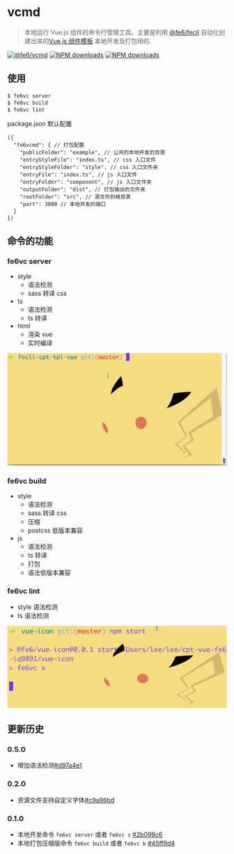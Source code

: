 # vcmd
> 本地运行 Vue.js 组件的命令行管理工具。主要是利用 [@fe6/fecli](https://www.npmjs.com/package/@fe6/fecli) 自动化创建出来的[Vue.js 组件模板](https://github.com/iq9891/fecli-cpt-tpl-vue) 本地开发及打包用的.

[![@fe6/vcmd](https://img.shields.io/npm/v/@fe6/vcmd.svg?style=flat-square)](https://www.npmjs.org/package/@fe6/vcmd)
[![NPM downloads](http://img.shields.io/npm/dm/@fe6/vcmd.svg?style=flat-square)](https://npmjs.org/package/@fe6/vcmd)
[![NPM downloads](https://img.shields.io/npm/dt/@fe6/vcmd.svg?style=flat-square)](https://npmjs.org/package/@fe6/vcmd)

## 使用

```
$ fe6vc server
$ fe6vc build
$ fe6vc lint
```

package.json 默认配置

```
({
  "fe6vcmd": { // 打包配置
    "publicFolder": "example", // 公共的本地开发的目录
    "entryStyleFile": "index.ts", // css 入口文件
    "entryStyleFolder": "style", // css 入口文件夹
    "entryFile": "index.ts", // js 入口文件
    "entryFolder": "component", // js 入口文件夹
    "outputFolder": "dist", // 打包输出的文件夹
    "rootFolder": "src", // 源文件的根目录
    "port": 3000 // 本地开发的端口
  }
})
```

## 命令的功能

### fe6vc server
  - style
    - 语法检测
    - sass 转译 css
  - ts
    - 语法检测
    - ts 转译
  - html
    - 渲染 vue
    - 实时编译

![fe6vc server 例子](./public/server.gif)

### fe6vc build
  - style
    - 语法检测
    - sass 转译 css
    - 压缩
    - postcss 低版本兼容
  - js
    - 语法检测
    - ts 转译
    - 打包
    - 语法低版本兼容

### fe6vc lint
  - style 语法检测
  - ts 语法检测

![fe6vc lint 例子](./public/lint.gif)

## 更新历史

### 0.5.0
   - 增加语法检测[#d97a4e1](https://github.com/fe6/vcmd/pull/8/commits/d97a4e1a1fd3ce9db0d51548b33807ffecd639c3)

### 0.2.0
   - 资源文件支持自定义字体[#c9a96bd](https://github.com/fe6/vcmd/pull/5/commits/c9a96bdedc0ff422e70088709c6d59cbda524b75)

### 0.1.0
   - 本地开发命令 `fe6vc server` 或者 `fe6vc s` [#2b099c6](https://github.com/fe6/vcmd/pull/1/commits/45ff9d46a4461720449f74b755c874a93d4ab9ca)
   - 本地打包压缩版命令 `fe6vc build` 或者 `fe6vc b` [#45ff9d4](https://github.com/fe6/vcmd/pull/1/commits/45ff9d46a4461720449f74b755c874a93d4ab9ca)
